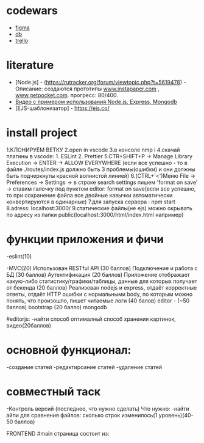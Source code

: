 # codewars

- [figma](https://www.figma.com/file/avcglC7Kg0KGlazPiuOJhu/clonewars)
- [db](https://dbdesigner.page.link/cKo6h3y71Kt9VGow7)
- [trello](https://trello.com/invite/b/Hn0x0n3i/8a11d078bbabad748e3e68293925225c/clonewars)
# literature 
- [Node.js] - (https://rutracker.org/forum/viewtopic.php?t=5619478) - Описание:  создаются прототипы www.instapaper.com , www.getpocket.com. прогресс: 80/400.
- [Видео с примером использования Node.js, Express, Mongodb](https://www.youtube.com/watch?v=8bE_PBRriyU)
- [EJS-шаблонизатор] - https://ejs.co/


# install project

1.КЛОНИРУЕМ ВЕТКУ
2.open in vscode
3.в консоле nmp i
4.скачай плагины в vscode: 1. ESLint 2. Prettier
5.CTR+SHIFT+P -> Manage Library Execution -> ENTER -> ALLOW EVERYWHERE (если все успешно - то в файле ./routes/index.js должно быть 3 проблемы(ошибки) и они должны быть подчеркнуты красной волнистой линией)
6.(CTRL+'<')Меню File -> Preferences -> Settings -> в строке search settings пишем 'format on save' ->  ставим галочку под пунктом editor: format on save(если все успешно, то при сохранение файла все двойные кавычки автоматически конвертируются в одинарные)
7.для запуска сервера : npm start
8.adress: localhost:3000/
9.статические файлы(не ejs) можно окрывать по адресу из папки public(localhost:3000/html/index.html например)
 
#  функции приложения и фичи
-eslint(10)

-MVC(20)
Использован RESTful API (30 баллов)
Подключение и работа с БД (30 баллов)
Аутентификация (20 баллов)
Приложение отображает какую-либо статистику/графики/таблицы, данные для которых получает от бекенда (20 баллов)
Реализован nodejs и express, отдаёт корректные ответы, отдаёт HTTP ошибки с нормальными body, по которым можно понять, что произошло, пишет читаемые логи (40 балов)
editor - (~50 баллов)
bootstrap (20 балло)
mongodb

#editorjs:
-найти способ оптималньй  способ хранения картинок, видео(20баллов)

# основной функционал:
-создание статей 
-редактироание статей
-удаление статей 

# совместный таск 
-Контроль  версий (последнее, что нужно сделать)
Что нужно:
-найти айпи для сравнения файлов: сколько строк изменилось(1 уровень)(40-50 баллов)



FRONTEND 
#main страница состоит из:










